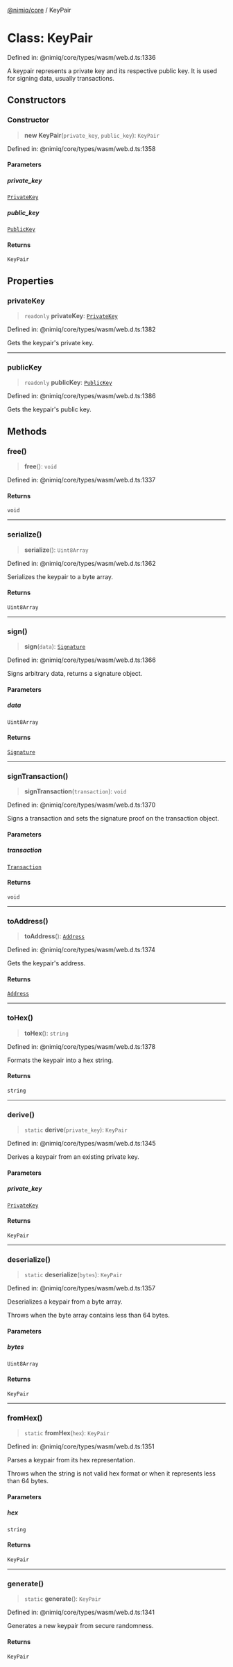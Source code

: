 [@nimiq/core](../globals.md) / KeyPair

# Class: KeyPair

Defined in: @nimiq/core/types/wasm/web.d.ts:1336

A keypair represents a private key and its respective public key.
It is used for signing data, usually transactions.

## Constructors

### Constructor

> **new KeyPair**(`private_key`, `public_key`): `KeyPair`

Defined in: @nimiq/core/types/wasm/web.d.ts:1358

#### Parameters

##### private\_key

[`PrivateKey`](PrivateKey.md)

##### public\_key

[`PublicKey`](PublicKey.md)

#### Returns

`KeyPair`

## Properties

### privateKey

> `readonly` **privateKey**: [`PrivateKey`](PrivateKey.md)

Defined in: @nimiq/core/types/wasm/web.d.ts:1382

Gets the keypair's private key.

***

### publicKey

> `readonly` **publicKey**: [`PublicKey`](PublicKey.md)

Defined in: @nimiq/core/types/wasm/web.d.ts:1386

Gets the keypair's public key.

## Methods

### free()

> **free**(): `void`

Defined in: @nimiq/core/types/wasm/web.d.ts:1337

#### Returns

`void`

***

### serialize()

> **serialize**(): `Uint8Array`

Defined in: @nimiq/core/types/wasm/web.d.ts:1362

Serializes the keypair to a byte array.

#### Returns

`Uint8Array`

***

### sign()

> **sign**(`data`): [`Signature`](Signature.md)

Defined in: @nimiq/core/types/wasm/web.d.ts:1366

Signs arbitrary data, returns a signature object.

#### Parameters

##### data

`Uint8Array`

#### Returns

[`Signature`](Signature.md)

***

### signTransaction()

> **signTransaction**(`transaction`): `void`

Defined in: @nimiq/core/types/wasm/web.d.ts:1370

Signs a transaction and sets the signature proof on the transaction object.

#### Parameters

##### transaction

[`Transaction`](Transaction.md)

#### Returns

`void`

***

### toAddress()

> **toAddress**(): [`Address`](Address.md)

Defined in: @nimiq/core/types/wasm/web.d.ts:1374

Gets the keypair's address.

#### Returns

[`Address`](Address.md)

***

### toHex()

> **toHex**(): `string`

Defined in: @nimiq/core/types/wasm/web.d.ts:1378

Formats the keypair into a hex string.

#### Returns

`string`

***

### derive()

> `static` **derive**(`private_key`): `KeyPair`

Defined in: @nimiq/core/types/wasm/web.d.ts:1345

Derives a keypair from an existing private key.

#### Parameters

##### private\_key

[`PrivateKey`](PrivateKey.md)

#### Returns

`KeyPair`

***

### deserialize()

> `static` **deserialize**(`bytes`): `KeyPair`

Defined in: @nimiq/core/types/wasm/web.d.ts:1357

Deserializes a keypair from a byte array.

Throws when the byte array contains less than 64 bytes.

#### Parameters

##### bytes

`Uint8Array`

#### Returns

`KeyPair`

***

### fromHex()

> `static` **fromHex**(`hex`): `KeyPair`

Defined in: @nimiq/core/types/wasm/web.d.ts:1351

Parses a keypair from its hex representation.

Throws when the string is not valid hex format or when it represents less than 64 bytes.

#### Parameters

##### hex

`string`

#### Returns

`KeyPair`

***

### generate()

> `static` **generate**(): `KeyPair`

Defined in: @nimiq/core/types/wasm/web.d.ts:1341

Generates a new keypair from secure randomness.

#### Returns

`KeyPair`
